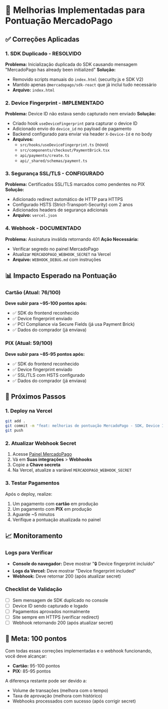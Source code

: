 # 🚀 Melhorias Implementadas para Pontuação MercadoPago

## ✅ Correções Aplicadas

### 1. **SDK Duplicado - RESOLVIDO**
**Problema:** Inicialização duplicada do SDK causando mensagem "MercadoPago has already been initialized"
**Solução:** 
- Removido scripts manuais do `index.html` (security.js e SDK V2)
- Mantido apenas `@mercadopago/sdk-react` que já inclui tudo necessário
- **Arquivo:** `index.html`

### 2. **Device Fingerprint - IMPLEMENTADO**
**Problema:** Device ID não estava sendo capturado nem enviado
**Solução:**
- Criado hook `useDeviceFingerprint` para capturar o device ID
- Adicionado envio do `device_id` no payload de pagamento
- Backend configurado para enviar via header `X-Device-Id` e no body
- **Arquivos:** 
  - `src/hooks/useDeviceFingerprint.ts` (novo)
  - `src/components/checkout/PaymentBrick.tsx`
  - `api/payments/create.ts`
  - `api/_shared/schemas/payment.ts`

### 3. **Segurança SSL/TLS - CONFIGURADO**
**Problema:** Certificados SSL/TLS marcados como pendentes no PIX
**Solução:**
- Adicionado redirect automático de HTTP para HTTPS
- Configurado HSTS (Strict-Transport-Security) com 2 anos
- Adicionados headers de segurança adicionais
- **Arquivo:** `vercel.json`

### 4. **Webhook - DOCUMENTADO**
**Problema:** Assinatura inválida retornando 401
**Ação Necessária:**
- Verificar segredo no painel MercadoPago
- Atualizar `MERCADOPAGO_WEBHOOK_SECRET` na Vercel
- **Arquivo:** `WEBHOOK_DEBUG.md` com instruções

## 📊 Impacto Esperado na Pontuação

### Cartão (Atual: 76/100)
**Deve subir para ~95-100 pontos após:**
- ✅ SDK do frontend reconhecido
- ✅ Device fingerprint enviado
- ✅ PCI Compliance via Secure Fields (já usa Payment Brick)
- ✅ Dados do comprador (já enviava)

### PIX (Atual: 59/100)
**Deve subir para ~85-95 pontos após:**
- ✅ SDK do frontend reconhecido
- ✅ Device fingerprint enviado
- ✅ SSL/TLS com HSTS configurado
- ✅ Dados do comprador (já enviava)

## 🔄 Próximos Passos

### 1. Deploy na Vercel
```bash
git add .
git commit -m "feat: melhorias de pontuação MercadoPago - SDK, Device ID e Segurança"
git push
```

### 2. Atualizar Webhook Secret
1. Acesse [Painel MercadoPago](https://www.mercadopago.com.br/developers/panel)
2. Vá em **Suas integrações** > **Webhooks**
3. Copie a **Chave secreta**
4. Na Vercel, atualize a variável `MERCADOPAGO_WEBHOOK_SECRET`

### 3. Testar Pagamentos
Após o deploy, realize:
1. Um pagamento com **cartão** em produção
2. Um pagamento com **PIX** em produção
3. Aguarde ~5 minutos
4. Verifique a pontuação atualizada no painel

## 📈 Monitoramento

### Logs para Verificar
- **Console do navegador:** Deve mostrar "🔒 Device fingerprint incluído"
- **Logs da Vercel:** Deve mostrar "Device fingerprint included"
- **Webhook:** Deve retornar 200 (após atualizar secret)

### Checklist de Validação
- [ ] Sem mensagem de SDK duplicado no console
- [ ] Device ID sendo capturado e logado
- [ ] Pagamentos aprovados normalmente
- [ ] Site sempre em HTTPS (verificar redirect)
- [ ] Webhook retornando 200 (após atualizar secret)

## 🎯 Meta: 100 pontos

Com todas essas correções implementadas e o webhook funcionando, você deve alcançar:
- **Cartão:** 95-100 pontos
- **PIX:** 85-95 pontos

A diferença restante pode ser devido a:
- Volume de transações (melhora com o tempo)
- Taxa de aprovação (melhora com histórico)
- Webhooks processados com sucesso (após corrigir secret)